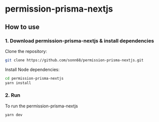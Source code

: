 # permission-prisma-nextjs

## How to use

### 1. Download permission-prisma-nextjs & install dependencies

Clone the repository:

````bash
git clone https://github.com/sonn68/permission-prisma-nextjs.git
````

Install Node dependencies:

````bash
cd permission-prisma-nextjs
yarn install
````

### 2. Run

To run the permission-prisma-nextjs

````bash
yarn dev
````